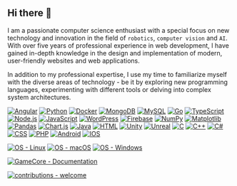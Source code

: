 ## Hi there 👋


I am a passionate computer science enthusiast with a special focus on new technology and innovation in the field of ``robotics``, ``computer vision`` and ``AI``. With over five years of professional experience in web development, I have gained in-depth knowledge in the design and implementation of modern, user-friendly websites and web applications.

In addition to my professional expertise, I use my time to familiarize myself with the diverse areas of technology - be it by exploring new programming languages, experimenting with different tools or delving into complex system architectures.

[![Angular](https://img.shields.io/badge/angular-grey?style=for-the-badge&logo=angular)](https://angular.dev/ "Go to Angular dev homepage")
[![Python](https://img.shields.io/badge/python-grey?style=for-the-badge&logo=python)](https://python.org "Go to Python homepage")
[![Docker](https://img.shields.io/badge/docker-grey?style=for-the-badge&logo=docker)](https://www.docker.com/ "Go to Docker homepage")
[![MongoDB](https://img.shields.io/badge/mongodb-grey?style=for-the-badge&logo=mongodb)](https://www.mongodb.com/ "Go to MongoDB homepage")
[![MySQL](https://img.shields.io/badge/mysql-grey?style=for-the-badge&logo=mysql)](https://www.mysql.com/ "Go to MySQL homepage")
[![Go](https://img.shields.io/badge/go-grey?style=for-the-badge&logo=go)](https://golang.org "Go to Go homepage")
[![TypeScript](https://img.shields.io/badge/typescript-grey?style=for-the-badge&logo=typescript)](https://typescriptlang.org "Go to TypeScript homepage")
[![Node.js](https://img.shields.io/badge/node.js-grey?style=for-the-badge&logo=node.js)](https://nodejs.org "Go to Node.js homepage")
[![JavaScript](https://img.shields.io/badge/javascript-grey?style=for-the-badge&logo=javascript)](https://www.javascript.com/ "Go to JavaScript homepage")
[![WordPress](https://img.shields.io/badge/wordpress-grey?style=for-the-badge&logo=wordpress)](https://wordpress.com/de/ "Go to WordPress homepage")
[![Firebase](https://img.shields.io/badge/firebase-grey?style=for-the-badge&logo=firebase)](https://firebase.google.com/ "Go to Firebase homepage")
[![NumPy](https://img.shields.io/badge/numpy-grey?style=for-the-badge&logo=numpy)](https://numpy.org/ "Go to NumPy homepage")
[![Matplotlib](https://img.shields.io/badge/matplotlib-grey?style=for-the-badge&logo=matplotlib)](https://matplotlib.org/ "Go to Matplotlib homepage")
[![Pandas](https://img.shields.io/badge/pandas-grey?style=for-the-badge&logo=pandas)](https://pandas.pydata.org/ "Go to Pandas homepage")
[![Chart.js](https://img.shields.io/badge/Chart.js-grey?style=for-the-badge&logo=chartdotjs)](https://www.chartjs.org/ "Go to Chart.js homepage")
[![Java](https://img.shields.io/badge/java-grey?style=for-the-badge&logo=openjdk)](https://openjdk.org/ "Go to OpenJDK homepage")
[![HTML](https://img.shields.io/badge/HTML-grey?style=for-the-badge&logo=html5)](https://www.w3schools.com/html/ "Go to HTML W3Schools")
[![Unity](https://img.shields.io/badge/Unity-grey?style=for-the-badge&logo=unity)](https://unity.com/de "Go to Unity homepage")
[![Unreal](https://img.shields.io/badge/unreal-grey?style=for-the-badge&logo=unrealengine)](https://www.unrealengine.com/de "Go to Unreal homepage")
[![C](https://img.shields.io/badge/c-grey?style=for-the-badge&logo=c)]()
[![C++](https://img.shields.io/badge/c%2B%2B-grey?style=for-the-badge&logo=c%2B%2B)]()
[![C#](https://img.shields.io/badge/C%23-grey?style=for-the-badge&logo=cshrp)]()
[![CSS](https://img.shields.io/badge/css-grey?style=for-the-badge&logo=css)]()
[![PHP](https://img.shields.io/badge/php-grey?style=for-the-badge&logo=php)](https://www.php.net/ "Go to PHP homepage")
[![Android](https://img.shields.io/badge/android-grey?style=for-the-badge&logo=android)](https://www.android.com/intl/de_de/ "Go to Android homepage")
[![IOS](https://img.shields.io/badge/ios-grey?style=for-the-badge&logo=ios)](https://developer.apple.com/documentation "Go to Apple dev homepage")


[![OS - Linux](https://img.shields.io/badge/OS-Linux-blue?logo=linux&logoColor=white)](https://www.linux.org/ "Go to Linux homepage")
[![OS - macOS](https://img.shields.io/badge/OS-macOS-blue?logo=apple&logoColor=white)](https://www.apple.com/macos/ "Go to Apple homepage")
[![OS - Windows](https://img.shields.io/badge/OS-Windows-blue?logo=windows&logoColor=white)](https://www.microsoft.com/ "Go to Microsoft homepage")

[![GameCore - Documentation](https://img.shields.io/badge/gamecore-Documentation-blue?style=for-the-badge)](https://gamecore.readthedocs.io/en/latest/ "Go to project documentation")

[![contributions - welcome](https://img.shields.io/badge/contributions-welcome-blue)](/CONTRIBUTING.md "Go to contributions doc")

<!--
**NiklasDerEchte/NiklasDerEchte** is a ✨ _special_ ✨ repository because its `README.md` (this file) appears on your GitHub profile.

Here are some ideas to get you started:

- 🔭 I’m currently working on ...
- 🌱 I’m currently learning ...
- 👯 I’m looking to collaborate on ...
- 🤔 I’m looking for help with ...
- 💬 Ask me about ...
- 📫 How to reach me: ...
- 😄 Pronouns: ...
- ⚡ Fun fact: ...
-->
